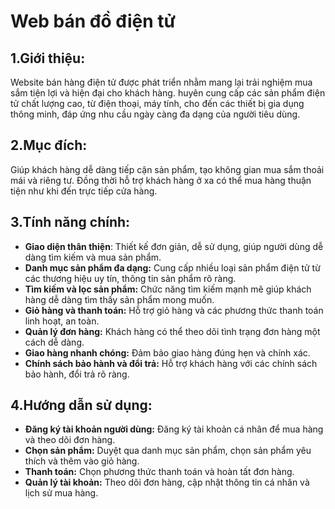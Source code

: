 # Web bán đồ điện tử 

## 1.Giới thiệu:
  Website bán hàng điện tử được phát triển nhằm mang lại trải nghiệm mua sắm tiện lợi và hiện đại cho khách hàng. huyên cung cấp các sản phẩm điện tử chất lượng cao, từ điện thoại, máy tính, cho đến các thiết bị gia dụng thông minh, đáp ứng nhu cầu ngày càng đa dạng của người tiêu dùng.
## 2.Mục đích:
  Giúp khách hàng dễ dàng tiếp cận sản phẩm, tạo không gian mua sắm thoải mái và riêng tư. Đồng thời hỗ trợ khách hàng ở xa có thể mua hàng thuận tiện như khi đến trực tiếp cửa hàng.
## 3.Tính năng chính:
- **Giao diện thân thiện**: Thiết kế đơn giản, dễ sử dụng, giúp người dùng dễ dàng tìm kiếm và mua sản phẩm.
- **Danh mục sản phẩm đa dạng:** Cung cấp nhiều loại sản phẩm điện tử từ các thương hiệu uy tín, thông tin sản phẩm rõ ràng.
- **Tìm kiếm và lọc sản phẩm:** Chức năng tìm kiếm mạnh mẽ giúp khách hàng dễ dàng tìm thấy sản phẩm mong muốn.
- **Giỏ hàng và thanh toán:** Hỗ trợ giỏ hàng và các phương thức thanh toán linh hoạt, an toàn.
- **Quản lý đơn hàng:** Khách hàng có thể theo dõi tình trạng đơn hàng một cách dễ dàng.
- **Giao hàng nhanh chóng:** Đảm bảo giao hàng đúng hẹn và chính xác.
- **Chính sách bảo hành và đổi trả:** Hỗ trợ khách hàng với các chính sách bảo hành, đổi trả rõ ràng.
## 4.Hướng dẫn sử dụng:
- **Đăng ký tài khoản người dùng:** Đăng ký tài khoản cá nhân để mua hàng và theo dõi đơn hàng.
- **Chọn sản phẩm:** Duyệt qua danh mục sản phẩm, chọn sản phẩm yêu thích và thêm vào giỏ hàng.
- **Thanh toán:** Chọn phương thức thanh toán và hoàn tất đơn hàng.
- **Quản lý tài khoản:** Theo dõi đơn hàng, cập nhật thông tin cá nhân và lịch sử mua hàng.
